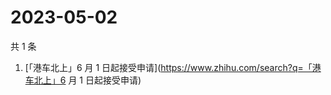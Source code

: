 # 2023-05-02

共 1 条

<!-- BEGIN -->
<!-- 最后更新时间 Tue May 02 2023 03:05:41 GMT+0800 (China Standard Time) -->

1. [「港车北上」6 月 1
   日起接受申请](https://www.zhihu.com/search?q=「港车北上」6 月 1 日起接受申请)

<!-- END -->
